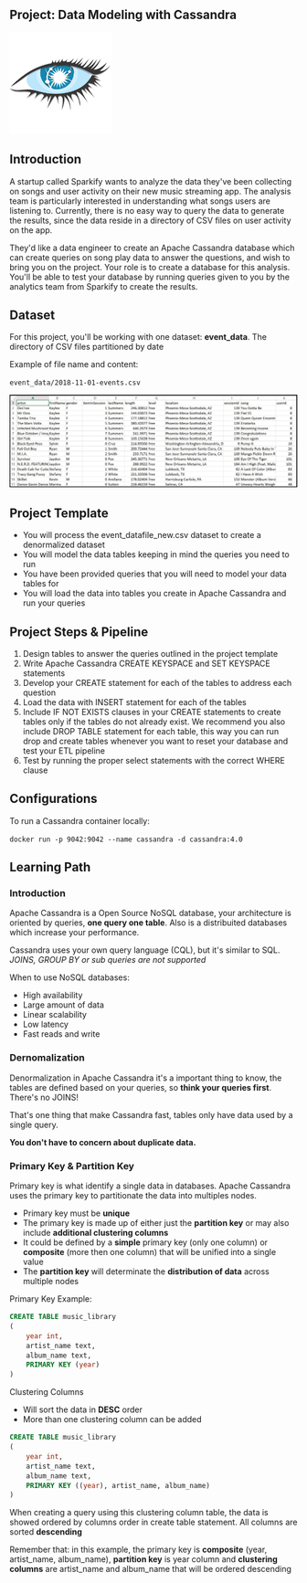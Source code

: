 ## Project: Data Modeling with Cassandra

![cassandra-logo](images/cassandralogo.png)

## Introduction

A startup called Sparkify wants to analyze the data they've been collecting on songs and user activity on their new music streaming app. The analysis team is particularly interested in understanding what songs users are listening to. Currently, there is no easy way to query the data to generate the results, since the data reside in a directory of CSV files on user activity on the app.

They'd like a data engineer to create an Apache Cassandra database which can create queries on song play data to answer the questions, and wish to bring you on the project. Your role is to create a database for this analysis. You'll be able to test your database by running queries given to you by the analytics team from Sparkify to create the results.

## Dataset

For this project, you'll be working with one dataset: **event_data**. The directory of CSV files partitioned by date

Example of file name and content:

`event_data/2018-11-01-events.csv`

![event_datafile](images/image_event_datafile_new.jpg)

## Project Template

* You will process the event_datafile_new.csv dataset to create a denormalized dataset
* You will model the data tables keeping in mind the queries you need to run
* You have been provided queries that you will need to model your data tables for
* You will load the data into tables you create in Apache Cassandra and run your queries

## Project Steps & Pipeline

1. Design tables to answer the queries outlined in the project template
2. Write Apache Cassandra CREATE KEYSPACE and SET KEYSPACE statements
3. Develop your CREATE statement for each of the tables to address each question
4. Load the data with INSERT statement for each of the tables
5. Include IF NOT EXISTS clauses in your CREATE statements to create tables only if the tables do not already exist. We recommend you also include DROP TABLE statement for each table, this way you can run drop and create tables whenever you want to reset your database and test your ETL pipeline
6. Test by running the proper select statements with the correct WHERE clause

## Configurations

To run a Cassandra container locally:

`docker run -p 9042:9042 --name cassandra -d cassandra:4.0`

## Learning Path

### Introduction

Apache Cassandra is a Open Source NoSQL database, your architecture is oriented by queries, **one query one table**. Also is a distribuited databases which increase your performance.

Cassandra uses your own query language (CQL), but it's similar to SQL. <br>
*JOINS, GROUP BY or sub queries are not supported*

When to use NoSQL databases:<br>
* High availability
* Large amount of data
* Linear scalability
* Low latency
* Fast reads and write

### Dernomalization

Denormalization in Apache Cassandra it's a important thing to know, the tables are defined based on your queries, so **think your queries first**. There's no JOINS!

That's one thing that make Cassandra fast, tables only have data used by a single query.

**You don't have to concern about duplicate data.**

### Primary Key & Partition Key

Primary key is what identify a single data in databases. Apache Cassandra uses the primary key to partitionate the data into multiples nodes.

* Primary key must be **unique**
* The primary key is made up of either just the **partition key** or may also include **additional clustering columns**
* It could be defined by a **simple** primary key (only one column) or **composite** (more then one column) that will be unified into a single value
* The **partition key** will determinate the **distribution of data** across multiple nodes 

Primary Key Example:

```sql
CREATE TABLE music_library
(
    year int,
    artist_name text,
    album_name text,
    PRIMARY KEY (year)
)
```

Clustering Columns

* Will sort the data in **DESC** order
* More than one clustering column can be added

```sql
CREATE TABLE music_library
(
    year int,
    artist_name text,
    album_name text,
    PRIMARY KEY ((year), artist_name, album_name)
)
```

When creating a query using this clustering column table, the data is showed ordered by columns order in create table statement. All columns are sorted **descending**

Remember that: in this example, the primary key is **composite** (year, artist_name, album_name), **partition key** is year column and **clustering columns** are artist_name and album_name that will be ordered descending